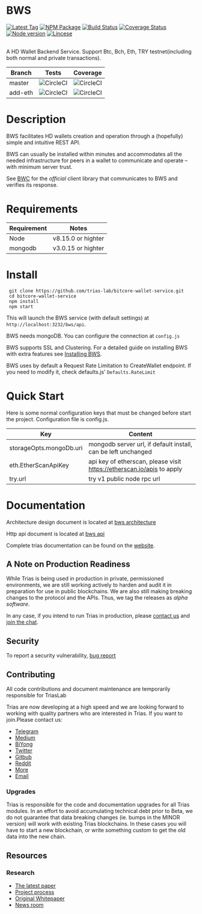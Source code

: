 
# BWS

[![Latest Tag](https://img.shields.io/badge/tag-v2.6.0-orange.svg)](https://github.com/trias-lab/bitcore-wallet-service/tree/v2.6.0)
[![NPM Package](https://img.shields.io/npm/v/bitcore-wallet-service.svg?style=flat-square)](https://www.npmjs.org/package/bitcore-wallet-service)
[![Build Status](https://img.shields.io/travis/bitpay/bitcore-wallet-service.svg?branch=master&style=flat-square)](https://travis-ci.org/bitpay/bitcore-wallet-service)
[![Coverage Status](https://coveralls.io/repos/bitpay/bitcore-wallet-service/badge.svg?branch=master)](https://coveralls.io/r/bitpay/bitcore-wallet-service?branch=master)
[![Node version](https://img.shields.io/badge/node-v8.15.0-blue.svg)](https://nodejs.org)
[![Lincese](https://img.shields.io/badge/Lincese-GPL3.0-green.svg)](http://www.gnu.org/licenses/gpl-3.0.html) 

<br/>
A  HD Wallet Backend Service. Support Btc, Bch, Eth, TRY testnet(including both normal and private transactions). 
<br/>

Branch    | Tests | Coverage
----------|-------|----------
master    | ![CircleCI](https://img.shields.io/badge/circleci-passing-success.svg) | ![CircleCI](https://img.shields.io/badge/codecov-65%25-red.svg)
add-eth    | ![CircleCI](https://img.shields.io/badge/circleci-passing-success.svg) | ![CircleCI](https://img.shields.io/badge/codecov-67%25-red.svg)

# Description

BWS facilitates  HD wallets creation and operation through a (hopefully) simple and intuitive REST API.

BWS can usually be installed within minutes and accommodates all the needed infrastructure for peers in a wallet to communicate and operate – with minimum server trust.

See [BWC](https://github.com/trias-lab/bitcore-wallet-client) for the *official* client library that communicates to BWS and verifies its response.

# Requirements

| Requirement | Notes           |
| ----------- | --------------- |
| Node          | v8.15.0 or highter |
| mongodb      | v3.0.15 or highter            |

# Install 
```
 git clone https://github.com/trias-lab/bitcore-wallet-service.git
 cd bitcore-wallet-service
 npm install
 npm start
```


This will launch the BWS service (with default settings) at `http://localhost:3232/bws/api`.

BWS needs mongoDB. You can configure the connection at `config.js`

BWS supports SSL and Clustering. For a detailed guide on installing BWS with extra features see [Installing BWS](https://github.com/trias-lab/bitcore-wallet-service/blob/master/installation.md). 

BWS uses by default a Request Rate Limitation to CreateWallet endpoint. If you need to modify it, check defaults.js' `Defaults.RateLimit`

# Quick Start

Here is some normal configuration keys that must be changed before start the project.
Configuration file is  config.js.

| Key | Content           |
| ----------- | --------------- |
| storageOpts.mongoDb.uri          | mongodb server url, if default install, can be left unchanged |
| eth.EtherScanApiKey      | api key of etherscan, please visit https://etherscan.io/apis to apply            |
| try.url      | try v1 public node rpc url           |

# Documentation

Architecture design document is located at [bws architecture](https://github.com/trias-lab/bitcore-wallet-service/blob/master/doc/architecture.md)

Http api document is located at [bws api](https://dasenlincode.github.io/bws_api_doc)

Complete trias documentation can be found on the [website](https://github.com/trias-lab/Documentation).



## A Note on Production Readiness

While Trias is being used in production in private, permissioned
environments, we are still working actively to harden and audit it in preparation
for use in public blockchains.
We are also still making breaking changes to the protocol and the APIs.
Thus, we tag the releases as *alpha software*.

In any case, if you intend to run Trias in production,
please [contact us](mailto:contact@trias.one) and [join the chat](https://www.trias.one).

## Security

To report a security vulnerability,  [bug report](mailto:contact@trias.one)




## Contributing
All code contributions and document maintenance are temporarily responsible for TriasLab

Trias are now developing at a high speed and we are looking forward to working with quality partners who are interested in Trias. If you want to join.Please contact us:
- [Telegram](https://t.me/triaslab)
- [Medium](https://medium.com/@Triaslab)
- [BiYong](https://0.plus/#/triaslab)
- [Twitter](https://twitter.com/triaslab)
- [Gitbub](https://github.com/trias-lab/Documentation)
- [Reddit](https://www.reddit.com/r/Trias_Lab)
- [More](https://www.trias.one/)
- [Email](mailto:contact@trias.one)


### Upgrades

Trias is responsible for the code and documentation upgrades for all Trias modules.
In an effort to avoid accumulating technical debt prior to Beta,
we do not guarantee that data breaking changes (ie. bumps in the MINOR version)
will work with existing Trias blockchains. In these cases you will
have to start a new blockchain, or write something custom to get the old data into the new chain.

## Resources
### Research

* [The latest paper](https://www.contact@trias.one/attachment/Trias-whitepaper%20attachments.zip)
* [Project process](https://trias.one/updates/project)
* [Original Whitepaper](https://trias.one/whitepaper)
* [News room](https://trias.one/updates/recent)

